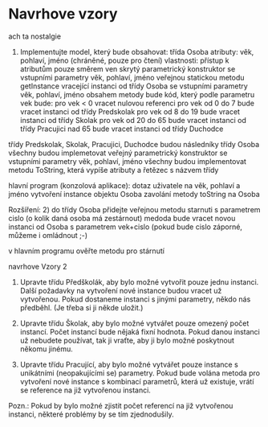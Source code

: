 # Navrhove vzory 
ach ta nostalgie

1) Implementujte model, který bude obsahovat:
třída Osoba
atributy: věk, pohlaví, jméno (chráněné, pouze pro čtení)
vlastnosti: přístup k atributům pouze směrem ven
skrytý parametrický konstruktor se vstupními parametry věk, pohlaví, jméno
veřejnou statickou metodu getInstance vracející instanci od třídy Osoba se vstupními parametry věk, pohlaví, jméno
obsahem metody bude kód, který podle parametru vek bude:
pro vek < 0 vracet nulovou referenci
pro vek od 0 do 7 bude vracet instanci od třídy Predskolak 
pro vek od 8 do 19 bude vracet instanci od třídy Skolak
pro vek od 20 do 65 bude vracet instanci od třídy Pracujici
nad 65 bude vracet instanci od třídy Duchodce

třídy Predskolak, Skolak, Pracujici, Duchodce
 budou následníky třídy Osoba
všechny budou implemetovat veřejný parametrický konstruktor se vstupními parametry věk, pohlaví, jméno
všechny budou implementovat metodu ToString, která vypíše atributy a řetězec s názvem třídy

hlavní program (konzolová aplikace):
dotaz uživatele na věk, pohlaví a jméno
vytvoření instance objektu Osoba
zavolání metody toString na Osoba

Rozšíření:
2) do třídy Osoba přidejte veřejnou metodu starnuti s parametrem cislo (o kolik daná osoba má zestárnout)
medoda bude vracet novou instanci od Osoba s parametrem vek+cislo (pokud bude cislo záporné, můžeme i omládnout ;-)

v hlavním programu ověřte metodu pro stárnutí

navrhove Vzory 2

1) Upravte třídu Předškolák, aby bylo možné vytvořit pouze jednu instanci. Další požadavky na vytvoření nové instance budou vracet už vytvořenou. Pokud dostaneme instanci s jinými parametry, někdo nás předběhl. (Je třeba si ji někde uložit.)

2) Upravte třídu Školak, aby bylo možné vytvářet pouze omezený počet instancí. Počet instancí bude nějaká fixní hodnota.
Pokud danou instanci už nebudete používat, tak ji vraťte, aby ji bylo možné poskytnout někomu jinému.

3) Upravte třídu Pracující, aby bylo možné vytvářet pouze instance s unikátními (neopakujícími se) parametry. Pokud bude volána metoda pro vytvoření nové instance s kombinací parametrů, která už existuje, vrátí se reference na již vytvořenou instanci.

Pozn.: Pokud by bylo možné zjistit počet referencí na již vytvořenou instanci, některé problémy by se tím zjednodušily.
